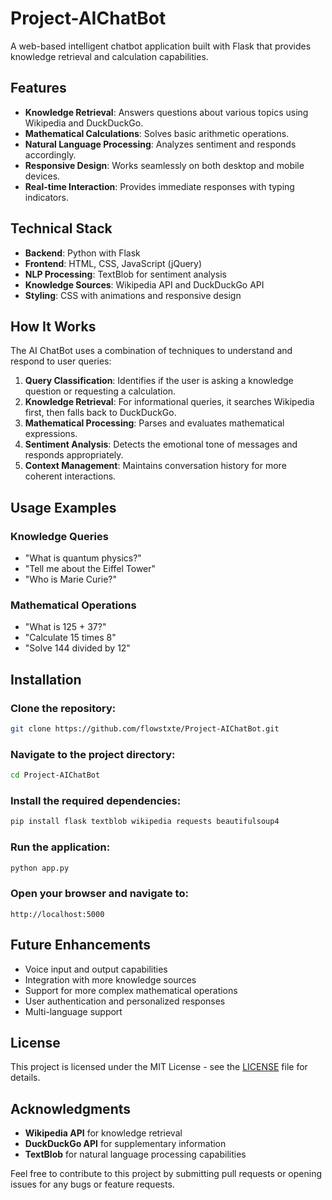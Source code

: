 # Project-AIChatBot

A web-based intelligent chatbot application built with Flask that provides knowledge retrieval and calculation capabilities.

## Features
- **Knowledge Retrieval**: Answers questions about various topics using Wikipedia and DuckDuckGo.
- **Mathematical Calculations**: Solves basic arithmetic operations.
- **Natural Language Processing**: Analyzes sentiment and responds accordingly.
- **Responsive Design**: Works seamlessly on both desktop and mobile devices.
- **Real-time Interaction**: Provides immediate responses with typing indicators.

## Technical Stack
- **Backend**: Python with Flask
- **Frontend**: HTML, CSS, JavaScript (jQuery)
- **NLP Processing**: TextBlob for sentiment analysis
- **Knowledge Sources**: Wikipedia API and DuckDuckGo API
- **Styling**: CSS with animations and responsive design

## How It Works
The AI ChatBot uses a combination of techniques to understand and respond to user queries:

1. **Query Classification**: Identifies if the user is asking a knowledge question or requesting a calculation.
2. **Knowledge Retrieval**: For informational queries, it searches Wikipedia first, then falls back to DuckDuckGo.
3. **Mathematical Processing**: Parses and evaluates mathematical expressions.
4. **Sentiment Analysis**: Detects the emotional tone of messages and responds appropriately.
5. **Context Management**: Maintains conversation history for more coherent interactions.

## Usage Examples
### Knowledge Queries
- "What is quantum physics?"
- "Tell me about the Eiffel Tower"
- "Who is Marie Curie?"

### Mathematical Operations
- "What is 125 + 37?"
- "Calculate 15 times 8"
- "Solve 144 divided by 12"

## Installation

### Clone the repository:
```bash
git clone https://github.com/flowstxte/Project-AIChatBot.git
```

### Navigate to the project directory:
```bash
cd Project-AIChatBot
```

### Install the required dependencies:
```bash
pip install flask textblob wikipedia requests beautifulsoup4
```

### Run the application:
```bash
python app.py
```

### Open your browser and navigate to:
```
http://localhost:5000
```

## Future Enhancements
- Voice input and output capabilities
- Integration with more knowledge sources
- Support for more complex mathematical operations
- User authentication and personalized responses
- Multi-language support

## License
This project is licensed under the MIT License - see the [LICENSE](LICENSE) file for details.

## Acknowledgments
- **Wikipedia API** for knowledge retrieval
- **DuckDuckGo API** for supplementary information
- **TextBlob** for natural language processing capabilities

Feel free to contribute to this project by submitting pull requests or opening issues for any bugs or feature requests.
